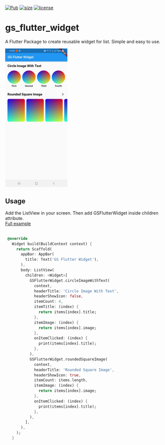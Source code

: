 [![Pub](https://img.shields.io/pub/v/gs_flutter_widget)](https://pub.dev/packages/gs_flutter_widget)
[![size](https://img.shields.io/github/repo-size/ming290496/gs_flutter_widget?label=size)](https://pub.dev/packages/gs_flutter_widget)
[![license](https://img.shields.io/github/license/ming290496/gs_flutter_widget)](https://github.com/ming290496/gs_flutter_widget/blob/master/LICENSE)

# gs_flutter_widget
A Flutter Package to create reusable widget for list. Simple and easy to use.

<img src="https://github.com/ming290496/gs_flutter_widget/blob/master/example/img/1.jpeg?raw=true" width="200"/>

## Usage

Add the ListView in your screen. Then add GSFlutterWidget inside children attribute.
<br/>
[Full example](https://github.com/ming290496/gs_flutter_widget/tree/master/example)

 ```dart

  @override
    Widget build(BuildContext context) {
      return Scaffold(
        appBar: AppBar(
          title: Text('GS Flutter Widget'),
        ),
        body: ListView(
          children: <Widget>[
            GSFlutterWidget.circleImageWithText(
              context,
              headerTitle: 'Circle Image With Text',
              headerShowIcon: false,
              itemCount: 4,
              itemTitle: (index) {
                return items[index].title;
              },
              itemImage: (index) {
                return items[index].image;
              },
              onItemClicked: (index) {
                print(items[index].title);
              },
            ),
            GSFlutterWidget.roundedSquareImage(
              context,
              headerTitle: 'Rounded Square Image',
              headerShowIcon: true,
              itemCount: items.length,
              itemImage: (index) {
                return items[index].image;
              },
              onItemClicked: (index) {
                print(items[index].title);
              },
            ),
          ],
        ),
      );
    }

 ```